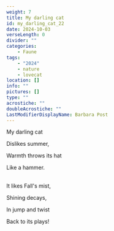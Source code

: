 ```yaml
---
weight: 7
title: My darling cat
id: my_darling_cat_22
date: 2024-10-03
verseLength: 0
divider: ""
categories:
    - Faune
tags:
    - "2024"
    - nature
    - lovecat
location: []
info: ""
pictures: []
type: ""
acrostiche: ""
doubleAcrostiche: ""
LastModifierDisplayName: Barbara Post
---
```

My darling cat

Dislikes summer,

Warmth throws its hat

Like a hammer.

 \
It likes Fall's mist,

Shining decays,

In jump and twist

Back to its plays!